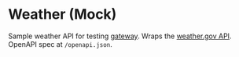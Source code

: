 # Weather (Mock)

Sample weather API for testing [gateway](https://github.com/arnavsurve/gateway-mcp).
Wraps the [weather.gov API](https://www.weather.gov/documentation/services-web-api). OpenAPI spec at `/openapi.json`.
